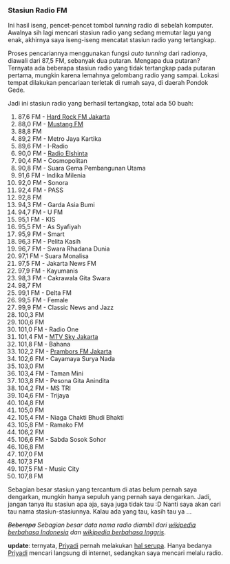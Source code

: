### Stasiun Radio FM

[Frequency modulation]: http://en.wikipedia.org/wiki/FM

Ini hasil iseng, pencet-pencet tombol *tunning* radio di sebelah komputer. Awalnya sih lagi mencari stasiun radio yang sedang memutar lagu yang enak, akhirnya saya iseng-iseng mencatat stasiun radio yang tertangkap.

Proses pencariannya menggunakan fungsi *auto tunning* dari radionya, diawali dari 87,5 FM, sebanyak dua putaran. Mengapa dua putaran? Ternyata ada beberapa stasiun radio yang tidak tertangkap pada putaran pertama, mungkin karena lemahnya gelombang radio yang sampai. Lokasi tempat dilakukan pencariaan terletak di rumah saya, di daerah Pondok Gede.


Jadi ini stasiun radio yang berhasil tertangkap, total ada 50 buah:

1. 87,6 FM - [Hard Rock FM Jakarta](http://www.hardrockfm.com/2005/jakarta/mainpage.php)
1. 88,0 FM - [Mustang FM](http://www.mustangfm.com/)
1. 88,8 FM
1. 89,2 FM - Metro Jaya Kartika
1. 89,6 FM - I-Radio
1. 90,0 FM - [Radio Elshinta](http://www.elshinta.com)
1. 90,4 FM - Cosmopolitan
1. 90,8 FM - Suara Gema Pembangunan Utama
1. 91,6 FM - Indika Milenia
1. 92,0 FM - Sonora
1. 92,4 FM - PASS
1. 92,8 FM
1. 94,3 FM - Garda Asia Bumi
1. 94,7 FM - U FM
1. 95,1 FM - KIS
1. 95,5 FM - As Syafiyah
1. 95,9 FM - Smart
1. 96,3 FM - Pelita Kasih
1. 96,7 FM - Swara Rhadana Dunia
1. 97,1 FM - Suara Monalisa
1. 97,5 FM - Jakarta News FM
1. 97,9 FM - Kayumanis
1. 98,3 FM - Cakrawala Gita Swara
1. 98,7 FM
1. 99,1 FM - Delta FM
1. 99,5 FM - Female
1. 99,9 FM - Classic News and Jazz
1. 100,3 FM
1. 100,6 FM
1. 101,0 FM - Radio One
1. 101,4 FM - [MTV Sky Jakarta](http://www.mtvsky.com/)
1. 101,8 FM - Bahana
1. 102,2 FM - [Prambors FM Jakarta](http://pramborsfm.com)
1. 102,6 FM - Cayamaya Surya Nada
1. 103,0 FM
1. 103,4 FM - Taman Mini
1. 103,8 FM - Pesona Gita Anindita
1. 104,2 FM - MS TRI
1. 104,6 FM - Trijaya
1. 104,8 FM
1. 105,0 FM
1. 105,4 FM - Niaga Chakti Bhudi Bhakti
1. 105,8 FM - Ramako FM
1. 106,2 FM
1. 106,6 FM - Sabda Sosok Sohor
1. 106,8 FM
1. 107,0 FM
1. 107,3 FM
1. 107,5 FM - Music City
1. 107,8 FM

Sebagian besar stasiun yang tercantum di atas belum pernah saya dengarkan, mungkin hanya sepuluh yang pernah saya dengarkan. Jadi, jangan tanya itu stasiun apa aja, saya juga tidak tau :D Nanti saya akan cari tau nama stasiun-stasiunnya. Kalau ada yang tau, kasih tau ya ...

*<del datetime="2005-06-26T05:40:43+00:00">Beberapa</del> Sebagian besar data nama radio diambil dari [wikipedia berbahasa Indonesia](http://id.wikipedia.org/wiki/Daftar_Stasiun_Radio#Jakarta) dan [wikipedia berbahasa Inggris](http://en.wikipedia.org/wiki/Lists_of_radio_stations_in_Jakarta,_Indonesia)*.

**update**: ternyata, [Priyadi](http://priyadi.net) pernah melakukan [hal serupa](http://priyadi.net/archives/2004/10/04/daftar-frekuensi-radio-di-jakarta/). Hanya bedanya [Priyadi](http://priyadi.net) mencari langsung di internet, sedangkan saya mencari melalu radio.

<!-- {"time": "2005-06-26 12:22:22", "title": "Stasiun Radio FM"} -->
